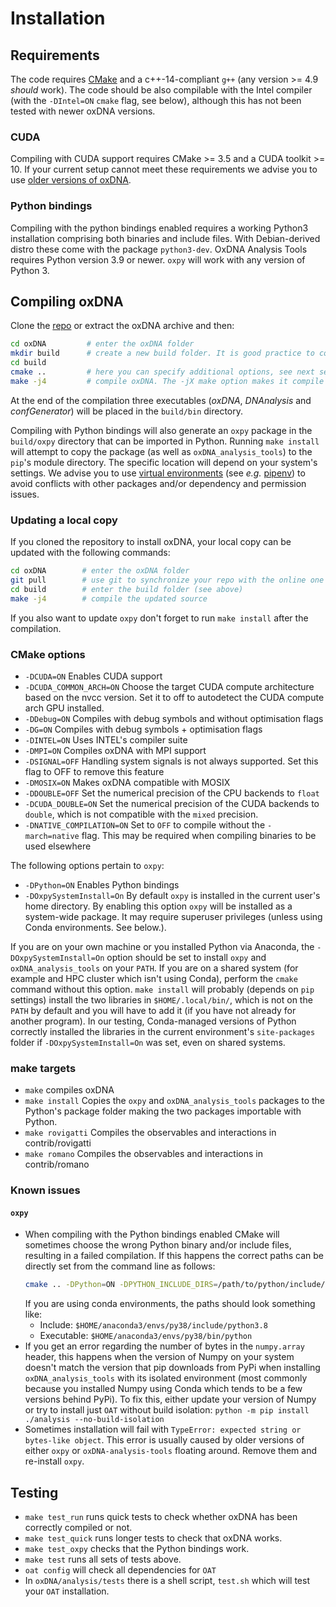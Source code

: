 # Installation

## Requirements

The code requires [CMake](https://cmake.org/) and a c++-14-compliant `g++` (any version >= 4.9 *should* work). The code should be also compilable with the Intel compiler (with the `-DIntel=ON` `cmake` flag, see below), although this has not been tested with newer oxDNA versions.

### CUDA

Compiling with CUDA support requires CMake >= 3.5 and a CUDA toolkit >= 10. If your current setup cannot meet these requirements we advise you to use [older versions of oxDNA](https://sourceforge.net/projects/oxdna/files/).

### Python bindings

Compiling with the python bindings enabled requires a working Python3 installation comprising both binaries and include files. With Debian-derived distro these come with the package `python3-dev`.  OxDNA Analysis Tools requires Python version 3.9 or newer.  `oxpy` will work with any version of Python 3.

## Compiling oxDNA

Clone the [repo](https://github.com/lorenzo-rovigatti/oxDNA.git) or extract the oxDNA archive and then:

```bash
cd oxDNA         # enter the oxDNA folder
mkdir build      # create a new build folder. It is good practice to compile out-of-source
cd build
cmake ..         # here you can specify additional options, see next section
make -j4         # compile oxDNA. The -jX make option makes it compile the code in parallel by using X threads.
```

At the end of the compilation three executables (*oxDNA*, *DNAnalysis* and *confGenerator*) will be placed in the `build/bin` directory. 

Compiling with Python bindings will also generate an `oxpy` package in the `build/oxpy` directory that can be imported in Python. Running `make install` will attempt to copy the package (as well as `oxDNA_analysis_tools`) to the `pip`'s module directory. The specific location will depend on your system's settings. We advise you to use [virtual environments](https://docs.python.org/3/tutorial/venv.html) (see *e.g.* [pipenv](https://docs.pipenv.org/)) to avoid conflicts with other packages and/or dependency and permission issues.

### Updating a local copy

If you cloned the repository to install oxDNA, your local copy can be updated with the following commands:

```bash
cd oxDNA        # enter the oxDNA folder
git pull        # use git to synchronize your repo with the online one
cd build        # enter the build folder (see above)
make -j4        # compile the updated source
```

If you also want to update `oxpy` don't forget to run `make install` after the compilation.

### CMake options

* `-DCUDA=ON` Enables CUDA support
* `-DCUDA_COMMON_ARCH=ON` Choose the target CUDA compute architecture based on the nvcc version. Set it to off to autodetect the CUDA compute arch GPU installed.
* `-DDebug=ON` Compiles with debug symbols and without optimisation flags
* `-DG=ON` Compiles with debug symbols + optimisation flags
* `-DINTEL=ON` Uses INTEL's compiler suite
* `-DMPI=ON` Compiles oxDNA with MPI support
* `-DSIGNAL=OFF` Handling system signals is not always supported. Set this flag to OFF to remove this feature
* `-DMOSIX=ON` Makes oxDNA compatible with MOSIX
* `-DDOUBLE=OFF` Set the numerical precision of the CPU backends to `float`
* `-DCUDA_DOUBLE=ON` Set the numerical precision of the CUDA backends to `double`, which is not compatible with the `mixed` precision.
* `-DNATIVE_COMPILATION=ON` Set to `OFF` to compile without the `-march=native` flag. This may be required when compiling binaries to be used elsewhere

The following options pertain to `oxpy`:

* `-DPython=ON` Enables Python bindings
* `-DOxpySystemInstall=On` By default `oxpy` is installed in the current user's home directory. By enabling this option `oxpy` will be installed as a system-wide package. It may require superuser privileges (unless using Conda environments. See below.).

If you are on your own machine or you installed Python via Anaconda, the `-DOxpySystemInstall=On` option should be set to install `oxpy` and `oxDNA_analysis_tools` on your `PATH`.  If you are on a shared system (for example and HPC cluster which isn't using Conda), perform the `cmake` command without this option.  `make install` will probably (depends on `pip` settings) install the two libraries in `$HOME/.local/bin/`, which is not on the `PATH` by default and you will have to add it (if you have not already for another program).  In our testing, Conda-managed versions of Python correctly installed the libraries in the current environment's `site-packages` folder if `-DOxpySystemInstall=On` was set, even on shared systems.

### make targets

* `make` compiles oxDNA
* `make install` Copies the `oxpy` and `oxDNA_analysis_tools` packages to the Python's package folder making the two packages importable with Python. 
* `make rovigatti` Compiles the observables and interactions in contrib/rovigatti
* `make romano` Compiles the observables and interactions in contrib/romano

### Known issues

#### `oxpy`

* When compiling with the Python bindings enabled CMake will sometimes choose the wrong Python binary and/or include files, resulting in a failed compilation. If this happens the correct paths can be directly set from the command line as follows:
	```bash
	cmake .. -DPython=ON -DPYTHON_INCLUDE_DIRS=/path/to/python/include/dir -DPYTHON_EXECUTABLE=/path/to/python/binary
	```
	If you are using conda environments, the paths should look something like:  
	* Include: `$HOME/anaconda3/envs/py38/include/python3.8`
	* Executable: `$HOME/anaconda3/envs/py38/bin/python`
* If you get an error regarding the number of bytes in the `numpy.array` header, this happens when the version of Numpy on your system doesn't match the version that pip downloads from PyPi when installing `oxDNA_analysis_tools` with its isolated environment (most commonly because you installed Numpy using Conda which tends to be a few versions behind PyPi). To fix this, either update your version of Numpy or try to install just `OAT` without build isolation:
  `python -m pip install ./analysis --no-build-isolation`
* Sometimes installation will fail with `TypeError: expected string or bytes-like object`. This error is usually caused by older versions of either `oxpy` or `oxDNA-analysis-tools` floating around. Remove them and re-install `oxpy`.
	
## Testing

* `make test_run` runs quick tests to check whether oxDNA has been correctly compiled or not.	
* `make test_quick` runs longer tests to check that oxDNA works.
* `make test_oxpy` checks that the Python bindings work.
* `make test` runs all sets of tests above.
* `oat config` will check all dependencies for `OAT`
* In `oxDNA/analysis/tests` there is a shell script, `test.sh` which will test your `OAT` installation.
